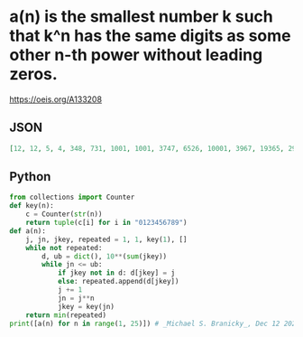 # a\(n\) is the smallest number k such that k^n has the same digits as some other n\-th power without leading zeros\.
https://oeis.org/A133208
## JSON
```JSON
[12, 12, 5, 4, 348, 731, 1001, 1001, 3747, 6526, 10001, 3967, 19365, 29088, 9436, 53331, 30484, 72091, 49255, 30342, 59579, 52604, 280501, 88379, 445885, 452341, 98107, 755179, 490404, 126493, 205417, 170613, 781944, 821573, 1808904, 209732, 1470036, 559096, 946969]
```
## Python
```Python
from collections import Counter
def key(n):
    c = Counter(str(n))
    return tuple(c[i] for i in "0123456789")
def a(n):
    j, jn, jkey, repeated = 1, 1, key(1), []
    while not repeated:
        d, ub = dict(), 10**(sum(jkey))
        while jn <= ub:
            if jkey not in d: d[jkey] = j
            else: repeated.append(d[jkey])
            j += 1
            jn = j**n
            jkey = key(jn)
    return min(repeated)
print([a(n) for n in range(1, 25)]) # _Michael S. Branicky_, Dec 12 2021
```
